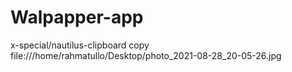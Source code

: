 # Walpapper-app
x-special/nautilus-clipboard
copy
file:///home/rahmatullo/Desktop/photo_2021-08-28_20-05-26.jpg
